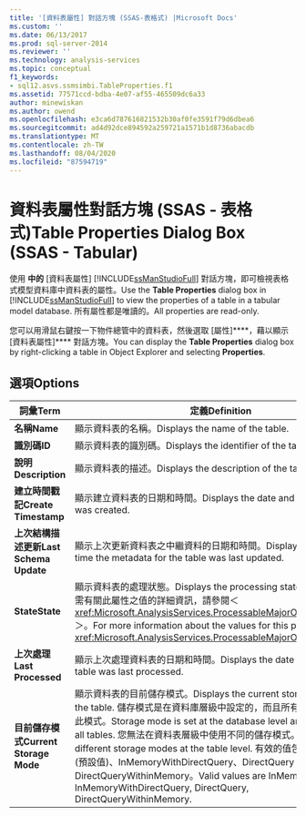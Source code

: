 ```yaml
---
title: '[資料表屬性] 對話方塊 (SSAS-表格式) |Microsoft Docs'
ms.custom: ''
ms.date: 06/13/2017
ms.prod: sql-server-2014
ms.reviewer: ''
ms.technology: analysis-services
ms.topic: conceptual
f1_keywords:
- sql12.asvs.ssmsimbi.TableProperties.f1
ms.assetid: 77571ccd-bdba-4e07-af55-465509dc6a33
author: minewiskan
ms.author: owend
ms.openlocfilehash: e3ca6d787616821532b30af0fe3591f79d6dbea6
ms.sourcegitcommit: ad4d92dce894592a259721a1571b1d8736abacdb
ms.translationtype: MT
ms.contentlocale: zh-TW
ms.lasthandoff: 08/04/2020
ms.locfileid: "87594719"
---
```

# <a name="table-properties-dialog-box-ssas---tabular"></a><span data-ttu-id="f583f-102">資料表屬性對話方塊 (SSAS - 表格式)</span><span class="sxs-lookup"><span data-stu-id="f583f-102">Table Properties Dialog Box (SSAS - Tabular)</span></span>
  <span data-ttu-id="f583f-103">使用 **中的** [資料表屬性] [!INCLUDE[ssManStudioFull](../includes/ssmanstudiofull-md.md)] 對話方塊，即可檢視表格式模型資料庫中資料表的屬性。</span><span class="sxs-lookup"><span data-stu-id="f583f-103">Use the **Table Properties** dialog box in [!INCLUDE[ssManStudioFull](../includes/ssmanstudiofull-md.md)] to view the properties of a table in a tabular model database.</span></span> <span data-ttu-id="f583f-104">所有屬性都是唯讀的。</span><span class="sxs-lookup"><span data-stu-id="f583f-104">All properties are read-only.</span></span>  
  
 <span data-ttu-id="f583f-105">您可以用滑鼠右鍵按一下物件總管中的資料表，然後選取 [屬性]\*\*\*\*，藉以顯示 [資料表屬性]\*\*\*\* 對話方塊。</span><span class="sxs-lookup"><span data-stu-id="f583f-105">You can display the **Table Properties** dialog box by right-clicking a table in Object Explorer and selecting **Properties**.</span></span>  
  
## <a name="options"></a><span data-ttu-id="f583f-106">選項</span><span class="sxs-lookup"><span data-stu-id="f583f-106">Options</span></span>  
  
|<span data-ttu-id="f583f-107">詞彙</span><span class="sxs-lookup"><span data-stu-id="f583f-107">Term</span></span>|<span data-ttu-id="f583f-108">定義</span><span class="sxs-lookup"><span data-stu-id="f583f-108">Definition</span></span>|  
|----------|----------------|  
|<span data-ttu-id="f583f-109">**名稱**</span><span class="sxs-lookup"><span data-stu-id="f583f-109">**Name**</span></span>|<span data-ttu-id="f583f-110">顯示資料表的名稱。</span><span class="sxs-lookup"><span data-stu-id="f583f-110">Displays the name of the table.</span></span>|  
|<span data-ttu-id="f583f-111">**識別碼**</span><span class="sxs-lookup"><span data-stu-id="f583f-111">**ID**</span></span>|<span data-ttu-id="f583f-112">顯示資料表的識別碼。</span><span class="sxs-lookup"><span data-stu-id="f583f-112">Displays the identifier of the table.</span></span>|  
|<span data-ttu-id="f583f-113">**說明**</span><span class="sxs-lookup"><span data-stu-id="f583f-113">**Description**</span></span>|<span data-ttu-id="f583f-114">顯示資料表的描述。</span><span class="sxs-lookup"><span data-stu-id="f583f-114">Displays the description of the table.</span></span>|  
|<span data-ttu-id="f583f-115">**建立時間戳記**</span><span class="sxs-lookup"><span data-stu-id="f583f-115">**Create Timestamp**</span></span>|<span data-ttu-id="f583f-116">顯示建立資料表的日期和時間。</span><span class="sxs-lookup"><span data-stu-id="f583f-116">Displays the date and time the table was created.</span></span>|  
|<span data-ttu-id="f583f-117">**上次結構描述更新**</span><span class="sxs-lookup"><span data-stu-id="f583f-117">**Last Schema Update**</span></span>|<span data-ttu-id="f583f-118">顯示上次更新資料表之中繼資料的日期和時間。</span><span class="sxs-lookup"><span data-stu-id="f583f-118">Displays the date and time the metadata for the table was last updated.</span></span>|  
|<span data-ttu-id="f583f-119">**State**</span><span class="sxs-lookup"><span data-stu-id="f583f-119">**State**</span></span>|<span data-ttu-id="f583f-120">顯示資料表的處理狀態。</span><span class="sxs-lookup"><span data-stu-id="f583f-120">Displays the processing state of the table.</span></span> <span data-ttu-id="f583f-121">如需有關此屬性之值的詳細資訊，請參閱＜<xref:Microsoft.AnalysisServices.ProcessableMajorObject.State%2A>＞。</span><span class="sxs-lookup"><span data-stu-id="f583f-121">For more information about the values for this property, see <xref:Microsoft.AnalysisServices.ProcessableMajorObject.State%2A>.</span></span>|  
|<span data-ttu-id="f583f-122">**上次處理**</span><span class="sxs-lookup"><span data-stu-id="f583f-122">**Last Processed**</span></span>|<span data-ttu-id="f583f-123">顯示上次處理資料表的日期和時間。</span><span class="sxs-lookup"><span data-stu-id="f583f-123">Displays the date and time the table was last processed.</span></span>|  
|<span data-ttu-id="f583f-124">**目前儲存模式**</span><span class="sxs-lookup"><span data-stu-id="f583f-124">**Current Storage Mode**</span></span>|<span data-ttu-id="f583f-125">顯示資料表的目前儲存模式。</span><span class="sxs-lookup"><span data-stu-id="f583f-125">Displays the current storage mode for the table.</span></span> <span data-ttu-id="f583f-126">儲存模式是在資料庫層級中設定的，而且所有資料表都會繼承此模式。</span><span class="sxs-lookup"><span data-stu-id="f583f-126">Storage mode is set at the database level and inherited by all tables.</span></span> <span data-ttu-id="f583f-127">您無法在資料表層級中使用不同的儲存模式。</span><span class="sxs-lookup"><span data-stu-id="f583f-127">You cannot use different storage modes at the table level.</span></span> <span data-ttu-id="f583f-128">有效的值包括 InMemory (預設值)、InMemoryWithDirectQuery、DirectQuery 和 DirectQueryWithinMemory。</span><span class="sxs-lookup"><span data-stu-id="f583f-128">Valid values are InMemory (default), InMemoryWithDirectQuery, DirectQuery, DirectQueryWithinMemory.</span></span>|  
  
  
